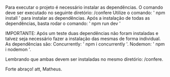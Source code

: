 Para executar o projeto é necessário instalar as dependências.
O comando deve ser executado no seguinte diretório: /confere
Utilize o comando: ' npm install ' para instalar as dependências.
Após a instalação de todas as dependências, basta rodar o comando: ' npm run dev '

IMPORTANTE:
Após um teste duas dependências não foram instaladas e talvez seja necessário fazer a instalação das mesmas de forma individual.
As dependências são:
Concurrently: ' npm i concurrently '.
Nodemon: ' npm i nodemon '.

Lembrando que ambas devem ser instaladas no mesmo diretório: /confere.

Forte abraço!
att, 
Matheus.
